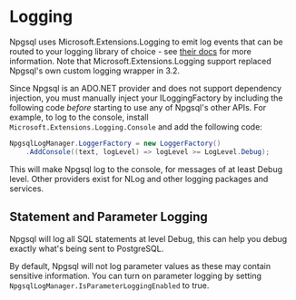 # Logging

Npgsql uses Microsoft.Extensions.Logging to emit log events that can be routed to your logging library of choice - see [their docs](https://docs.microsoft.com/en-us/aspnet/core/fundamentals/logging) for more information. Note that Microsoft.Extensions.Logging support replaced Npgsql's own custom logging wrapper in 3.2.

Since Npgsql is an ADO.NET provider and does not support dependency injection, you must manually inject your ILoggingFactory by including the following code *before* starting to use any of Npgsql's other APIs. For example, to log to the console, install `Microsoft.Extensions.Logging.Console` and add the following code:

```c#
NpgsqlLogManager.LoggerFactory = new LoggerFactory()
    .AddConsole((text, logLevel) => logLevel >= LogLevel.Debug);
```

This will make Npgsql log to the console, for messages of at least Debug level. Other providers exist for NLog and other logging packages and services.

## Statement and Parameter Logging

Npgsql will log all SQL statements at level Debug, this can help you debug exactly what's being sent to PostgreSQL.

By default, Npgsql will not log parameter values as these may contain sensitive information. You can turn on
parameter logging by setting `NpgsqlLogManager.IsParameterLoggingEnabled` to true.
